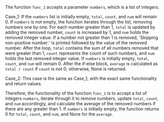 The function `func_1` accepts a parameter `numbers`, which is a list of integers. 

Case_1: If the `numbers` list is initially empty, `total`, `count`, and `num` will remain 0. If `numbers` is not empty, the function iterates through the list, removing numbers one by one. For each number greater than 1, `total` is updated by adding the removed number, `count` is increased by 1, and `num` holds the removed integer value. If a number not greater than 1 is removed, 'Skipping non-positive number:' is printed followed by the value of the removed number. After the loop, `total` contains the sum of all numbers removed that were greater than 1, `count` represents the count of such numbers, and `num` holds the last removed integer value. If `numbers` is initially empty, `total`, `count`, and `num` will remain 0. After the if-else block, `average` is calculated as `total / count` if `count` is not 0; otherwise, None is returned.

Case_2: This case is the same as Case_1, with the exact same functionality and return values.

Therefore, the functionality of the function `func_1` is to accept a list of integers `numbers`, iterate through it to remove numbers, update `total`, `count`, and `num` accordingly, and calculate the average of the removed numbers if there are any greater than 1. If `numbers` is initially empty, the function returns 0 for `total`, `count`, and `num`, and None for the `average`.